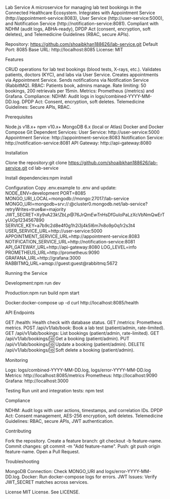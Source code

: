 Lab Service
A microservice for managing lab test bookings in the Connected Healthcare Ecosystem. Integrates with Appointment Service (http://appointment-service:8083), User Service (http://user-service:5000), and Notification Service (http://notification-service:8081). Compliant with NDHM (audit logs, ABHA-ready), DPDP Act (consent, encryption, soft deletes), and Telemedicine Guidelines (RBAC, secure APIs).

Repository: https://github.com/shoaibkhan188626/lab-service.git
Default Port: 8085
Base URL: http://localhost:8085
License: MIT

Features

CRUD operations for lab test bookings (blood tests, X-rays, etc.).
Validates patients, doctors (KYC), and labs via User Service.
Creates appointments via Appointment Service.
Sends notifications via Notification Service (RabbitMQ).
RBAC: Patients book, admins manage.
Rate limiting: 50 bookings, 200 retrievals per 15min.
Metrics: Prometheus (/metrics) and Grafana.
Compliance:
NDHM: Audit logs in logs/combined-YYYY-MM-DD.log.
DPDP Act: Consent, encryption, soft deletes.
Telemedicine Guidelines: Secure APIs, RBAC.



Prerequisites

Node.js v18.x+
npm v10.x+
MongoDB 6.x (local or Atlas)
Docker and Docker Compose
Git
Dependent Services:
User Service: http://user-service:5000
Appointment Service: http://appointment-service:8083
Notification Service: http://notification-service:8081
API Gateway: http://api-gateway:8080



Installation

Clone the repository:git clone https://github.com/shoaibkhan188626/lab-service.git
cd lab-service


Install dependencies:npm install



Configuration
Copy .env.example to .env and update:
NODE_ENV=development
PORT=8085
MONGO_URI_LOCAL=mongodb://mongo:27017/lab-service
MONGO_URI=mongodb+srv://<user>:<pass>@cluster0.mongodb.net/lab-service?retryWrites=true&w=majority
JWT_SECRET=Xy9vA$23k!ZbLp@76JrQmEwTn$HsDfGuIoPaLzXcVbNmQwErTyUiOp1234567890
SERVICE_KEY=a7b9c2d8e4f0g1h2i3j4k5l6m7n8o9p0q1r2s3t4
USER_SERVICE_URL=http://user-service:5000
APPOINTMENT_SERVICE_URL=http://appointment-service:8083
NOTIFICATION_SERVICE_URL=http://notification-service:8081
API_GATEWAY_URL=http://api-gateway:8080
LOG_LEVEL=info
PROMETHEUS_URL=http://prometheus:9090
GRAFANA_URL=http://grafana:3000
RABBITMQ_URL=amqp://guest:guest@rabbitmq:5672

Running the Service

Development:npm run dev


Production:npm run build
npm start


Docker:docker-compose up -d
curl http://localhost:8085/health



API Endpoints

GET /health: Health check with database status.
GET /metrics: Prometheus metrics.
POST /api/v1/lab/book: Book a lab test (patient/admin, rate-limited).
GET /api/v1/lab/bookings: List bookings (patient/admin, rate-limited).
GET /api/v1/lab/bookings/:id: Get a booking (patient/admin).
PUT /api/v1/lab/bookings/:id: Update a booking (patient/admin).
DELETE /api/v1/lab/bookings/:id: Soft delete a booking (patient/admin).

Monitoring

Logs: logs/combined-YYYY-MM-DD.log, logs/error-YYYY-MM-DD.log
Metrics: http://localhost:8085/metrics
Prometheus: http://localhost:9090
Grafana: http://localhost:3000

Testing
Run unit and integration tests:
npm test

Compliance

NDHM: Audit logs with user actions, timestamps, and correlation IDs.
DPDP Act: Consent management, AES-256 encryption, soft deletes.
Telemedicine Guidelines: RBAC, secure APIs, JWT authentication.

Contributing

Fork the repository.
Create a feature branch: git checkout -b feature-name.
Commit changes: git commit -m "Add feature-name".
Push: git push origin feature-name.
Open a Pull Request.

Troubleshooting

MongoDB Connection: Check MONGO_URI and logs/error-YYYY-MM-DD.log.
Docker: Run docker-compose logs for errors.
JWT Issues: Verify JWT_SECRET matches across services.

License
MIT License. See LICENSE.